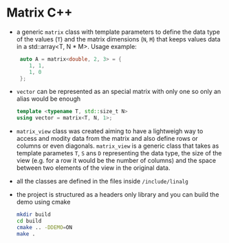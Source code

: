 # Matrix C++

- a generic ```matrix``` class with template parameters to define the data type of the values (```T```) and the matrix dimensions (```N```, ```M```) that keeps values data in a std::array<T, N * M>. Usage example:

   ```cpp
    auto A = matrix<double, 2, 3> = {
       1, 1,
       1, 0
    };
    ```

- ```vector``` can be represented as an special matrix with only one so only an alias would be enough

    ```cpp
    template <typename T, std::size_t N>
    using vector = matrix<T, N, 1>;
    ```

- ```matrix_view``` class was created aiming to have a lightweigh way to access and modity data from the matrix and also define rows or columns or even diagonals. ```matrix_view``` is a generic class that takes as template parametes ```T```, ```S``` ans ```D``` representing the data type, the size of the view (e.g. for a row it would be the number of columns) and the space between two elements of the view in the original data.

- all the classes are defined in the files inside ```/include/linalg```

- the project is structured as a headers only library and you can build the demo using cmake

    ```bash
    mkdir build
    cd build
    cmake .. -DDEMO=ON
    make .
    ```
